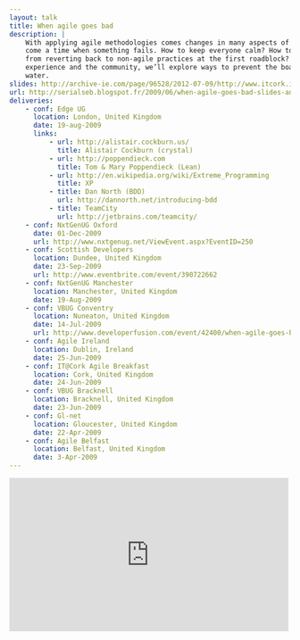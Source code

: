 ```yaml
---
layout: talk
title: When agile goes bad
description: |
    With applying agile methodologies comes changes in many aspects of delivering software. And with any change will
    come a time when something fails. How to keep everyone calm? How to provide practical solutions to prevent people
    from reverting back to non-agile practices at the first roadblock? Through examples gathered from personal
    experience and the community, we’ll explore ways to prevent the boat from sinking at the first spilled glass of
    water.
slides: http://archive-ie.com/page/96528/2012-07-09/http://www.itcork.ie/contentfiles/eventresources/Agile%20Slides.pptx
url: http://serialseb.blogspot.fr/2009/06/when-agile-goes-bad-slides-and-pointers.html
deliveries:
    - conf: Edge UG
      location: London, United Kingdom
      date: 19-aug-2009
      links:
          - url: http://alistair.cockburn.us/
            title: Alistair Cockburn (crystal)
          - url: http://poppendieck.com
            title: Tom & Mary Poppendieck (Lean)
          - url: http://en.wikipedia.org/wiki/Extreme_Programming
            title: XP
          - title: Dan North (BDD)
            url: http://dannorth.net/introducing-bdd
          - title: TeamCity
            url: http://jetbrains.com/teamcity/
    - conf: NxtGenUG Oxford
      date: 01-Dec-2009
      url: http://www.nxtgenug.net/ViewEvent.aspx?EventID=250
    - conf: Scottish Developers
      location: Dundee, United Kingdom
      date: 23-Sep-2009
      url: http://www.eventbrite.com/event/390722662
    - conf: NxtGenUG Manchester
      location: Manchester, United Kingdom
      date: 19-Aug-2009
    - conf: VBUG Conventry
      location: Nuneaton, United Kingdom
      date: 14-Jul-2009
      url: http://www.developerfusion.com/event/42400/when-agile-goes-bad-how-to-stay-calm-and-move-forward-with-sebastien-lambla/
    - conf: Agile Ireland
      location: Dublin, Ireland
      date: 25-Jun-2009
    - conf: IT@Cork Agile Breakfast
      location: Cork, United Kingdom
      date: 24-Jun-2009
    - conf: VBUG Bracknell
      location: Bracknell, United Kingdom
      date: 23-Jun-2009
    - conf: Gl-net
      location: Gloucester, United Kingdom
      date: 22-Apr-2009
    - conf: Agile Belfast
      location: Belfast, United Kingdom
      date: 3-Apr-2009
---
```

<iframe src="https://player.vimeo.com/video/6380452" width="500" height="275" frameborder="0"
 allowFullScreen="allowFullScreen"><!-- Ah --></iframe>
